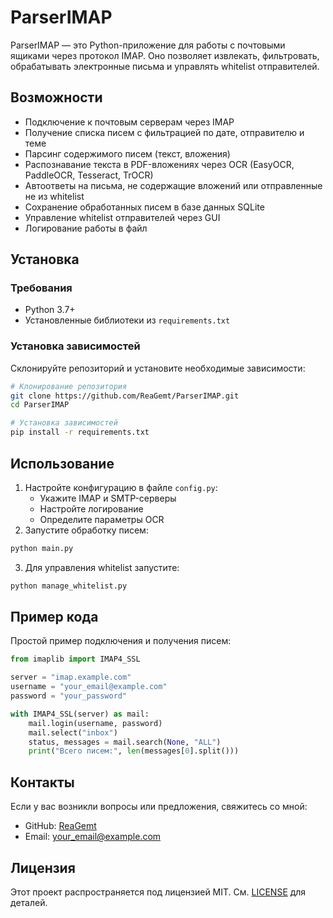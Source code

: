 # ParserIMAP

ParserIMAP — это Python-приложение для работы с почтовыми ящиками через протокол IMAP. Оно позволяет извлекать, фильтровать, обрабатывать электронные письма и управлять whitelist отправителей.

## Возможности
- Подключение к почтовым серверам через IMAP
- Получение списка писем с фильтрацией по дате, отправителю и теме
- Парсинг содержимого писем (текст, вложения)
- Распознавание текста в PDF-вложениях через OCR (EasyOCR, PaddleOCR, Tesseract, TrOCR)
- Автоответы на письма, не содержащие вложений или отправленные не из whitelist
- Сохранение обработанных писем в базе данных SQLite
- Управление whitelist отправителей через GUI
- Логирование работы в файл

## Установка
### Требования
- Python 3.7+
- Установленные библиотеки из `requirements.txt`

### Установка зависимостей
Склонируйте репозиторий и установите необходимые зависимости:

```bash
# Клонирование репозитория
git clone https://github.com/ReaGemt/ParserIMAP.git
cd ParserIMAP

# Установка зависимостей
pip install -r requirements.txt
```

## Использование
1. Настройте конфигурацию в файле `config.py`:
   - Укажите IMAP и SMTP-серверы
   - Настройте логирование
   - Определите параметры OCR
2. Запустите обработку писем:

```bash
python main.py
```

3. Для управления whitelist запустите:

```bash
python manage_whitelist.py
```

## Пример кода
Простой пример подключения и получения писем:

```python
from imaplib import IMAP4_SSL

server = "imap.example.com"
username = "your_email@example.com"
password = "your_password"

with IMAP4_SSL(server) as mail:
    mail.login(username, password)
    mail.select("inbox")
    status, messages = mail.search(None, "ALL")
    print("Всего писем:", len(messages[0].split()))
```

## Контакты
Если у вас возникли вопросы или предложения, свяжитесь со мной:
- GitHub: [ReaGemt](https://github.com/ReaGemt)
- Email: your_email@example.com

## Лицензия
Этот проект распространяется под лицензией MIT. См. [LICENSE](LICENSE) для деталей.


